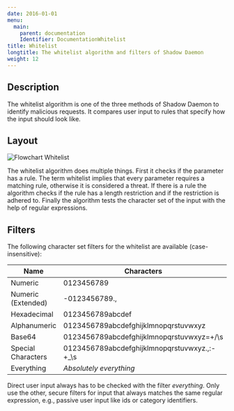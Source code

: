 ```yaml
---
date: 2016-01-01
menu:
  main:
    parent: documentation
    Identifier: DocumentationWhitelist
title: Whitelist
longtitle: The whitelist algorithm and filters of Shadow Daemon
weight: 12
---
```


## Description

The whitelist algorithm is one of the three methods of Shadow Daemon to identify malicious requests.
It compares user input to rules that specify how the input should look like.

## Layout

![Flowchart Whitelist](/img/documentation/whitelist.svg)

The whitelist algorithm does multiple things.
First it checks if the parameter has a rule.
The term whitelist implies that every parameter requires a matching rule, otherwise it is considered a threat.
If there is a rule the algorithm checks if the rule has a length restriction and if the restriction is adhered to.
Finally the algorithm tests the character set of the input with the help of regular expressions.

## Filters

The following character set filters for the whitelist are available (case-insensitive):

|Name|Characters|
|---|---|
|Numeric|0123456789|
|Numeric (Extended)|-0123456789.,|
|Hexadecimal|0123456789abcdef|
|Alphanumeric|0123456789abcdefghijklmnopqrstuvwxyz|
|Base64|0123456789abcdefghijklmnopqrstuvwxyz=+/\s|
|Special Characters|0123456789abcdefghijklmnopqrstuvwxyz.,:-+_\s|
|Everything|*Absolutely everything*|

Direct user input always has to be checked with the filter *everything*.
Only use the other, secure filters for input that always matches the same regular expression, e.g., passive user input like ids or category identifiers.
